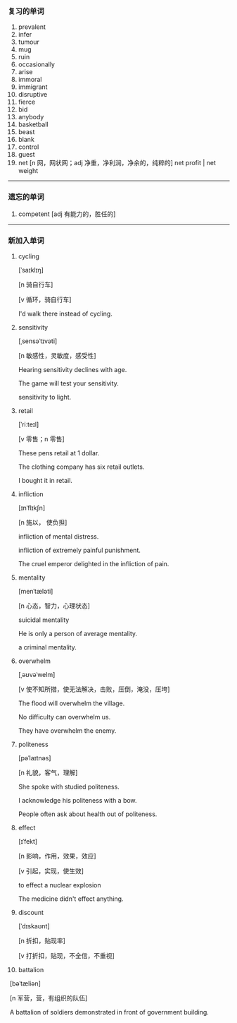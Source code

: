 ### 复习的单词

1. prevalent
2. infer
3. tumour
4. mug
5. ruin
6. occasionally
7. arise
8. immoral
9. immigrant
10. disruptive
11. fierce
12. bid
13. anybody
14. basketball
15. beast
16. blank
17. control
18. guest
19. net [n 网，网状网；adj 净重，净利润，净余的，纯粹的] net profit | net weight

------



### 遗忘的单词

1. competent [adj 有能力的，胜任的]

------



### 新加入单词

1. cycling

   [ˈsaɪklɪŋ]

   [n 骑自行车]

   [v 循环，骑自行车]

   I'd walk there instead of cycling.

2. sensitivity

   [ˌsensəˈtɪvəti]

   [n 敏感性，灵敏度，感受性]

   Hearing sensitivity declines with age.

   The game will test your sensitivity.

   sensitivity to light.

3. retail

   [ˈriːteɪl]

   [v 零售；n 零售]

   These pens retail at 1 dollar.

   The clothing company has six retail outlets.

   I bought it in retail.

4. infliction

   [ɪnˈflɪkʃn]

   [n 施以， 使负担]

   infliction of mental distress.

   infliction of extremely painful punishment.

   The cruel emperor delighted in the infliction of pain.

5. mentality

   [menˈtæləti]

   [n 心态，智力，心理状态]

   suicidal mentality

   He is only a person of average mentality.

   a criminal mentality.

6. overwhelm

   [ˌəʊvəˈwelm]

   [v 使不知所措，使无法解决，击败，压倒，淹没，压垮]

   The flood will overwhelm the village.

   No difficulty can overwhelm us.

   They have overwhelm the enemy.

7. politeness

   [pəˈlaɪtnəs]

   [n 礼貌，客气，理解]

   She spoke with studied politeness.

   I acknowledge his politeness with a bow.

   People often ask about health out of politeness.

8. effect

   [ɪˈfekt]

   [n 影响，作用，效果，效应]

   [v 引起，实现，使生效]

   to effect a nuclear explosion

   The medicine didn't effect anything.

9. discount

   [ˈdɪskaʊnt]

   [n 折扣，贴现率]

   [v 打折扣，贴现，不全信，不重视]

2. battalion

​	[bəˈtæliən]

​	[n 军营，营，有组织的队伍]

​	A battalion of soldiers demonstrated in front of government building.









